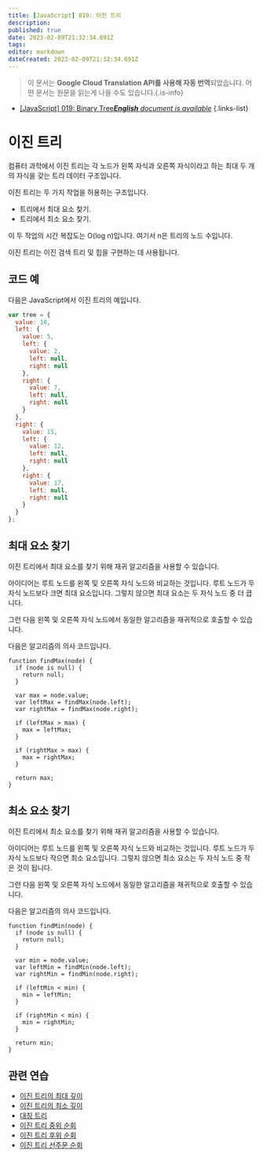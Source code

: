 ```yaml
---
title: [JavaScript] 019: 이진 트리
description: 
published: true
date: 2023-02-09T21:32:34.691Z
tags: 
editor: markdown
dateCreated: 2023-02-09T21:32:34.691Z
---
```


> 이 문서는 **Google Cloud Translation API를 사용해 자동 번역**되었습니다.
어떤 문서는 원문을 읽는게 나을 수도 있습니다.{.is-info}



- [[JavaScript] 019: Binary Tree***English** document is available*](/en/Knowledge-base/Algorithm/javascript-019-binary-tree)
{.links-list}


# 이진 트리

컴퓨터 과학에서 이진 트리는 각 노드가 왼쪽 자식과 오른쪽 자식이라고 하는 최대 두 개의 자식을 갖는 트리 데이터 구조입니다.

이진 트리는 두 가지 작업을 허용하는 구조입니다.

- 트리에서 최대 요소 찾기.
- 트리에서 최소 요소 찾기.

이 두 작업의 시간 복잡도는 O(log n)입니다. 여기서 n은 트리의 노드 수입니다.

이진 트리는 이진 검색 트리 및 힙을 구현하는 데 사용됩니다.

## 코드 예

다음은 JavaScript에서 이진 트리의 예입니다.

```javascript
var tree = {
  value: 10,
  left: {
    value: 5,
    left: {
      value: 2,
      left: null,
      right: null
    },
    right: {
      value: 7,
      left: null,
      right: null
    }
  },
  right: {
    value: 15,
    left: {
      value: 12,
      left: null,
      right: null
    },
    right: {
      value: 17,
      left: null,
      right: null
    }
  }
};
```

## 최대 요소 찾기

이진 트리에서 최대 요소를 찾기 위해 재귀 알고리즘을 사용할 수 있습니다.

아이디어는 루트 노드를 왼쪽 및 오른쪽 자식 노드와 비교하는 것입니다. 루트 노드가 두 자식 노드보다 크면 최대 요소입니다. 그렇지 않으면 최대 요소는 두 자식 노드 중 더 큽니다.

그런 다음 왼쪽 및 오른쪽 자식 노드에서 동일한 알고리즘을 재귀적으로 호출할 수 있습니다.

다음은 알고리즘의 의사 코드입니다.

```
function findMax(node) {
  if (node is null) {
    return null;
  }
 
  var max = node.value;
  var leftMax = findMax(node.left);
  var rightMax = findMax(node.right);
 
  if (leftMax > max) {
    max = leftMax;
  }
 
  if (rightMax > max) {
    max = rightMax;
  }
 
  return max;
}
```

## 최소 요소 찾기

이진 트리에서 최소 요소를 찾기 위해 재귀 알고리즘을 사용할 수 있습니다.

아이디어는 루트 노드를 왼쪽 및 오른쪽 자식 노드와 비교하는 것입니다. 루트 노드가 두 자식 노드보다 작으면 최소 요소입니다. 그렇지 않으면 최소 요소는 두 자식 노드 중 작은 것이 됩니다.

그런 다음 왼쪽 및 오른쪽 자식 노드에서 동일한 알고리즘을 재귀적으로 호출할 수 있습니다.

다음은 알고리즘의 의사 코드입니다.

```
function findMin(node) {
  if (node is null) {
    return null;
  }
 
  var min = node.value;
  var leftMin = findMin(node.left);
  var rightMin = findMin(node.right);
 
  if (leftMin < min) {
    min = leftMin;
  }
 
  if (rightMin < min) {
    min = rightMin;
  }
 
  return min;
}
```

## 관련 연습

- [이진 트리의 최대 깊이](https://leetcode.com/problems/maximum-depth-of-binary-tree/)
- [이진 트리의 최소 깊이](https://leetcode.com/problems/minimum-depth-of-binary-tree/)
- [대칭 트리](https://leetcode.com/problems/symmetric-tree/)
- [이진 트리 중위 순회](https://leetcode.com/problems/binary-tree-inorder-traversal/)
- [이진 트리 후위 순회](https://leetcode.com/problems/binary-tree-postorder-traversal/)
- [이진 트리 선주문 순회](https://leetcode.com/problems/binary-tree-preorder-traversal/)